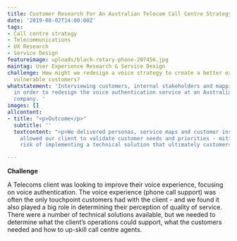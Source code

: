 ```yaml
---
title: Customer Research For An Australian Telecom Call Centre Strategy
date: '2019-08-02T14:00:00Z'
tags:
- Call centre strategy
- Telecommunications
- UX Research
- Service Design
featureimage: uploads/black-rotary-phone-207456.jpg
maintag: User Experience Research & Service Design
challenge: How might we redesign a voice strategy to create a better experience for
  vulnerable customers?
whatstatement: 'Interviewing customers, internal stakeholders and mapping out processes
  in order to redesign the voice authentication service at an Australian Telecoms
  company. '
images: []
allcontent:
- title: "<p>Outcome</p>"
  subtitle: ''
  textcontent: "<p>We delivered personas, service maps and customer insights that
    allowed our client to validate customer needs and priorities - mitigating the
    risk of implementing a technical solution that ultimately customers did not want.</p>"

---
```

**Challenge**

A Telecoms client was looking to improve their voice experience, focusing on voice authentication. The voice experience (phone call support) was often the only touchpoint customers had with the client - and we found it also played a big role in determining their perception of quality of service. There were a number of technical solutions available, but we needed to determine what the client’s operations could support, what the customers needed and how to up-skill call centre agents.